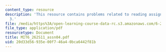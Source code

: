 ```yaml
---
content_type: resource
description: 'This resource contains problems related to reading assignments: chapter
  3.'
file: /media/https%3A/open-learning-course-data-rc.s3.amazonaws.com/6-262-discrete-stochastic-processes-spring-2011/20d33d56935e00f746a40bca6442f81b_MIT6_262S11_assn04.pdf
file_type: application/pdf
resourcetype: Document
title: MIT6_262S11_assn04.pdf
uid: 20d33d56-935e-00f7-46a4-0bca6442f81b
---
```

